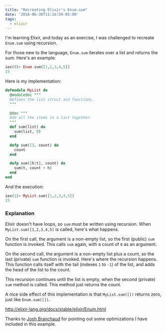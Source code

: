 ```yaml
---
title: "Recreating Elixir's Enum.sum"
date: '2016-06-30T11:16:59-05:00'
tags:
  - elixir
---
```


I'm learning Elixir, and today as an exercise, I was challenged to recreate `Enum.sum` using recursion.

For those new to the language, `Enum.sum` iterates over a list and returns the sum. Here's an example:

```elixir
iex(0)> Enum.sum([1,2,3,4,5])
15
```

Here is my implementation:

```elixir
defmodule MyList do
  @moduledoc """
  Defines the list struct and functions.
  """

  @doc """
  Add all the items in a list together.
  """
  def sum(list) do
    sum(list, 0)
  end

  defp sum([], count) do
    count
  end

  defp sum([h|t], count) do
    sum(t, count + h)
  end
end
```

And the execution:

```elixir
iex(1)> MyList.sum([1,2,3,4,5])
15
```

### Explanation

Elixir doesn't have loops, so `sum` must be written using recursion. When `MyList.sum([1,2,3,4,5]` is called, here's what happens.

On the first call, the argument is a non-empty list, so the first (public) `sum` function is invoked. This calls `sum` again, with a count of `0` as an argument.

On the second call, the argument is a non-empty list plus a count, so the last (private) `sum` function is invoked. Here's where the recursion happens. This function calls itself with the tail (indexes `1` to `-1`) of the list, and adds the head of the list to the count.

This recursion continues until the list is empty, when the second (private) `sum` method is called. This method just returns the count.

A nice side effect of this implementation is that `MyList.sum([])` returns zero, just like `Enum.sum([])`.

http://elixir-lang.org/docs/stable/elixir/Enum.html

Thanks to [Josh Branchaud](https://twitter.com/jbrancha) for pointing out some optimizations I have included in this example.

